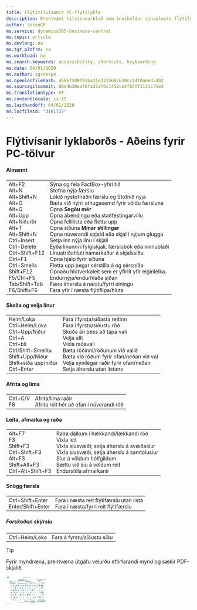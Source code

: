 ```yaml
---
title: Flýtitilvísanir PC-flýtilykla
description: Prentvænt tilvísunarblað sem inniheldur vinsælustu flýtilyklana fyrir tölvunotendur.
author: SorenGP
ms.service: dynamics365-business-central
ms.topic: article
ms.devlang: na
ms.tgt_pltfrm: na
ms.workload: na
ms.search.keywords: accessibility, shortcuts, keyboarding
ms.date: 04/01/2020
ms.author: sgroespe
ms.openlocfilehash: 4686f509f81ba31e3215687630cc14f0a6e45402
ms.sourcegitcommit: 88e4b30eaf6fa32af0c1452ce2f85ff1111c75e2
ms.translationtype: HT
ms.contentlocale: is-IS
ms.lasthandoff: 04/01/2020
ms.locfileid: "3181727"
---
```

# <a name="keyboard-quick-reference---pc-only"></a>Flýtivísanir lyklaborðs - Aðeins fyrir PC-tölvur

#### <a name="general"></a>Almennt
|||  
|-|-|
|Alt+F2<br />Alt+N<br />Alt+Shift+N<br />Alt+O<br />Alt+Q<br />Alt+Upp<br />Alt+Niðurör<br />Alt+T<br />Alt+Shift+N<br />Ctrl+Insert<br />Ctrl-Delete<br />Ctrl+Shift+F12<br />Ctrl+F1<br />Ctrl+Smella<br />Shift+F12<br />F5/Ctrl+F5<br />Tab/Shift+Tab<br />F6/Shift+F6<br />|Sýna og fela FactBox-yfirlitið<br />Stofna nýja færslu<br />Lokið nýstofnaðri færslu og Stofnið nýja<br />Bæta við nýrri athugasemd fyrir völdu færsluna<br />Opna **Segðu mér**<br />Opna ábendingu eða staðfestingarvillu<br />Opna fellilista eða flettu upp<br />Opna síðuna **Mínar stillingar**<br />Opna núverandi spjald eða skjal í nýjum glugga<br />Setja inn nýja línu í skjali<br />Eyða línunni í fylgiskjali, færslubók eða vinnublaði<br />Línuatriðahluti hámarkaður á skjalssíðu<br />Opna hjálp fyrir síðuna<br />Fletta upp þegar sérstilla á og sérsníða<br />Opnaðu hlutverkaleit sem er yfirlit yfir eiginleika.<br />Endurnýja/endurhlaða síðan<br />Færa áherslu á næstu/fyrri einingu<br />Fara yfir í næsta flýtiflipa/hluta|

#### <a name="navigate--select-rows"></a>Skoða og velja línur
|||
|-|-|
|Heim/Loka<br />Ctrl+Heim/Loka <br />Ctrl+Upp/Niður<br />Ctrl+A <br />Ctrl+bil<br />Ctrl/Shift+Smelltu<br />Shift+Upp/Niður<br />Shift+síða upp/niður<br />Ctrl+Enter|Fara í fyrsta/síðasta reitinn<br />Fara í fyrstu/síðustu röð<br />Skoða án þess að tapa vali<br />Velja allt<br />Víxla raðavali<br /> Bæta röðinni/röðunum við valið<br />Bæta við röðum fyrir ofan/neðan við val<br />Velja sýnilegar raðir fyrir ofan/neðan <br />Setja áherslu utan listans|

#### <a name="copy--paste"></a>Afrita og líma
|||
|-|-|
|Ctrl+C/V<br />F8|Afrita/líma raðir<br />Afrita reit hér að ofan í núverandi röð|

#### <a name="search-filter--sort"></a>Leita, afmarka og raða
|||
|-|-|
|Alt+F7<br />F3<br />Shift+F3<br />Ctrl+Shift+F3<br />Alt+F3<br />Shift+Alt+F3<br />Ctrl+Alt+Shift+F3|Raða dálkum í hækkandi/lækkandi röð<br />Víxla leit<br />Víxla síusvæði; setja áherslu á svæðasíur<br />Víxla síusvæði; setja áherslu á samtölusíur<br />Síur á völdum hólfgildum<br />Bættu við síu á völdum reit<br />Endurstilla afmarkanir|

#### <a name="quick-entry"></a>Snögg færsla
|||
|-|-|
|Ctrl+Shift+Enter<br />Enter/Shift+Enter|Fara í næsta reit flýtifærslu utan lista<br />Fara í næsta/fyrri reit flýtifærslu|


##### <a name="report-preview"></a>Forskoðun skýrslu
|||
|-|-|
|Ctrl+Heim/Loka|Fara á fyrstu/síðustu síðu|

> [!TIP]
> Fyrir myndræna, prentvæna útgáfu velurðu eftirfarandi mynd og sækir PDF-skjalið.
>
> [ ![](media/keyboard_shortcut_inline.png) ](media/keyboard_shortcuts.pdf)

